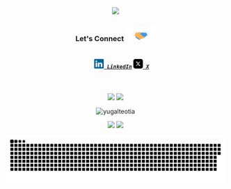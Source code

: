 <h1 align="center">
  <a href="https://git.io/typing-svg">
    <img src="https://readme-typing-svg.herokuapp.com/?lines=Hey!%20How%20you%20doin'?&center=true&size=30">
  </a>
</h1>

<h3 align="center">Let's Connect <img src="https://raw.githubusercontent.com/yugalteotia/yugalteotia/main/img/handshake.gif" height="32px"></h3>
<h5 align="center">
  <code>
    <a href="https://www.linkedin.com/in/yugalteotia/" title="LinkedIn Profile"><img height="22" width="22" src="https://github.com/yugalteotia/yugalteotia/blob/main/img/linkedin.svg"> LinkedIn</a></code>
  <code><a href="https://x.com/@4yugal/" title="X Profile"><img height="22" width="22" src="https://github.com/yugalteotia/yugalteotia/blob/main/img/x.svg"> X</a></code>
  <!--<code><a href="https://www.instagram.com/me_dheeraj/" title="Instagram Profile"><img height="22" width="22" src="https://github.com/yugalteotia/yugalteotia/blob/main/img/instagram.svg"> Instagram</a></code>-->
<!--   <code><a href="https://www.twitch.tv/techn0legends"><img alt="Twitch" title="Twitch" height="22" width="22" src="https://github.com/yugalteotia/yugalteotia/blob/main/img/twitch.svg"> Twitch</a></code> -->
<!--   <code><a href="https://www.youtube.com/c/DheerajMadhukar"><img alt="YouTube" title="YouTube" height="22" width="22" src="https://github.com/yugalteotia/yugalteotia/blob/main/img/youtube.svg"> YouTube</a></code> -->
</h5>
<br>
<p align = "center">
  <img src = "https://github-readme-stats.vercel.app/api?username=yugalteotia&show_icons=true&theme=dark&hide_border=true" width = 400 />
  <img src = "https://github-readme-streak-stats.herokuapp.com/?user=yugalteotia&theme=dark&hide_border=true&" width = 425 />
<!--   <p align="center"> <img src="https://komarev.com/ghpvc/?username=yugalteotia&label=Profile%20views&color=green&style=flat" alt="yugalteotia"/></p> -->
  <div id="header" align="center">
  <img src="https://komarev.com/ghpvc/?username=yugalteotia&style=for-the-badge&color=green" alt="yugalteotia"/>
</div>
  <p align = "center">
  <img src="https://github-readme-stats.vercel.app/api/top-langs/?username=yugalteotia&theme=dark&hide_border=true" width = 300/>
  <img src="https://github-profile-trophy.vercel.app/?username=yugalteotia&theme=gruvbox&no-frame=true&margin-w=10&margin-h=10&column=6" width = 800/>
  </p>
</p>

<p align="center">
 <img width="1000" src="img/github-snake.svg" alt="snake"/>
</p>
<!--
<p>
  <img align="left" width="490" height="165" src="https://github-readme-stats.vercel.app/api?username=yugalteotia&show_icons=true&hide_border=false&line_height=20&title_color=f69673&icon_color=1b93c9&show_owner=true"/>
  <img align="right" width="490" height="165" src="https://github-readme-streak-stats.herokuapp.com/?user=yugalteotia&show_icons=true&hide_border=false&line_height=20&title_color=f69673&icon_color=1b93c9&show_owner=true"/>
  <p>

**yugalteotia/yugalteotia** is a ✨ _special_ ✨ repository because its `README.md` (this file) appears on your GitHub profile.

Here are some ideas to get you started:

- 🔭 I’m currently working on ...
- 🌱 I’m currently learning ...
- 👯 I’m looking to collaborate on ...
- 🤔 I’m looking for help with ...
- 💬 Ask me about ...
- 📫 How to reach me: ...
- 😄 Pronouns: ...
- ⚡ Fun fact: ...

- 🔭 I’m currently working on
 
 [![Readme Card](https://github-readme-stats.vercel.app/api/pin/?username=yugalteotia&repo=karma_v2&show_owner=true)](https://github.com/yugalteotia/karma_v2)

<div align="center">
Show ❤️ :)(:<br>

Kindly Nominate me as a @github Stars !
If you like my contribution & brings you happy feelings, please show your support !
https://stars.github.com/nominate/

</div>
